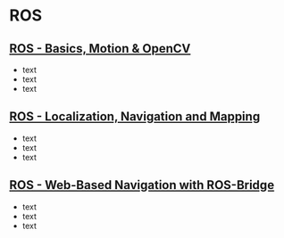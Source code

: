 # ROS

## [ROS - Basics, Motion &amp; OpenCV](./01_Basics-Motion-OpenCV/README.md)

- text
- text
- text

## [ROS - Localization, Navigation and Mapping](./02_Localization-Navigation-Mapping/README.md)

- text
- text
- text

## [ROS - Web-Based Navigation with ROS-Bridge](./03_Web-Based-Navigation-ROS-Bridge/README.md)

- text
- text
- text
